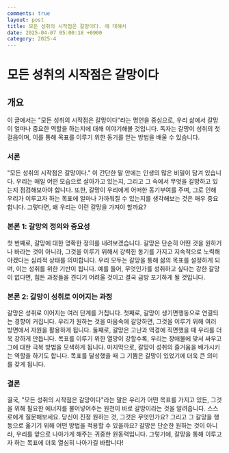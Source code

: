 ```yaml
---
comments: true
layout: post
title: 모든 성취의 시작점은 갈망이다. 에 대해서
date: 2025-04-07 05:00:18 +0900
category: 2025-4
---
```


# 모든 성취의 시작점은 갈망이다

## 개요
이 글에서는 "모든 성취의 시작점은 갈망이다"라는 명언을 중심으로, 우리 삶에서 갈망이 얼마나 중요한 역할을 하는지에 대해 이야기해볼 것입니다. 독자는 갈망이 성취의 첫걸음이며, 이를 통해 목표를 이루기 위한 동기를 얻는 방법을 배울 수 있습니다.

### 서론
"모든 성취의 시작점은 갈망이다." 이 간단한 말 안에는 인생의 많은 비밀이 담겨 있습니다. 우리는 매일 어떤 모습으로 살아가고 있는지, 그리고 그 속에서 무엇을 갈망하고 있는지 점검해보아야 합니다. 또한, 갈망이 우리에게 어떠한 동기부여를 주며, 그로 인해 우리가 이루고자 하는 목표에 얼마나 가까워질 수 있는지를 생각해보는 것은 매우 중요합니다. 그렇다면, 왜 우리는 이런 갈망을 가져야 할까요?

### 본론 1: 갈망의 정의와 중요성
첫 번째로, 갈망에 대한 명확한 정의를 내려보겠습니다. 갈망은 단순히 어떤 것을 원하거나 바라는 것이 아니라, 그것을 이루기 위해서 강력한 동기를 가지고 지속적으로 노력해야겠다는 심리적 상태를 의미합니다. 우리 모두는 갈망을 통해 삶의 목표를 설정하게 되며, 이는 성취를 위한 기반이 됩니다. 예를 들어, 무엇인가를 성취하고 싶다는 강한 갈망이 없다면, 힘든 과정들을 견디기 어려울 것이고 결국 금방 포기하게 될 것입니다.

### 본론 2: 갈망이 성취로 이어지는 과정
갈망은 성취로 이어지는 여러 단계를 거칩니다. 첫째로, 갈망이 생기면행동으로 연결되는 경향이 커집니다. 우리가 원하는 것을 마음속에 갈망하면, 그것을 이루기 위해 여러 방면에서 자원을 활용하게 됩니다. 둘째로, 갈망은 고난과 역경에 직면했을 때 우리를 더욱 강하게 만듭니다. 목표를 이루기 위한 열망이 강할수록, 우리는 장애물에 맞서 싸우고 그에 대한 극복 방법을 모색하게 됩니다. 마지막으로, 갈망이 성취의 즐거움을 배가시키는 역할을 하기도 합니다. 목표를 달성했을 때 그 기쁨은 갈망이 있었기에 더욱 큰 의미를 갖게 됩니다.

### 결론
결국, "모든 성취의 시작점은 갈망이다"라는 말은 우리가 어떤 목표를 가지고 있든, 그것을 위해 필요한 에너지를 불어넣어주는 원천이 바로 갈망이라는 것을 알려줍니다. 스스로에게 질문해보세요. 당신이 진정 원하는 것, 그것은 무엇인가요? 그리고 그 갈망을 행동으로 옮기기 위해 어떤 방법을 적용할 수 있을까요? 갈망은 단순한 원하는 것이 아니라, 우리를 앞으로 나아가게 해주는 귀중한 원동력입니다. 그렇기에, 갈망을 통해 이루고자 하는 목표에 더욱 열심히 나아가길 바랍니다!